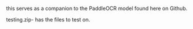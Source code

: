this serves as a companion to the PaddleOCR model found here on Github.

testing.zip- has the files to test on.
